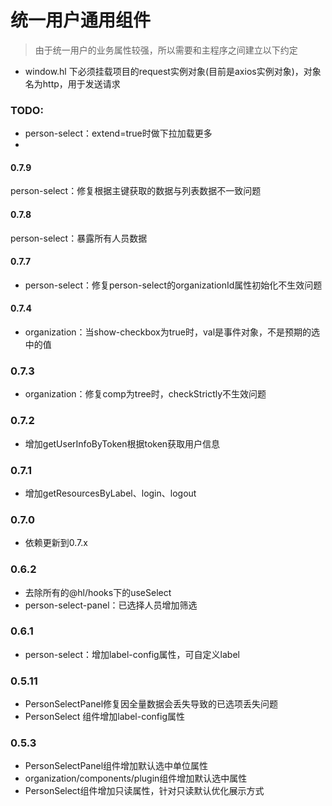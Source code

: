 # 统一用户通用组件

> 由于统一用户的业务属性较强，所以需要和主程序之间建立以下约定

- window.hl 下必须挂载项目的request实例对象(目前是axios实例对象)，对象名为http，用于发送请求

### TODO:

- person-select：extend=true时做下拉加载更多
-

#### 0.7.9

person-select：修复根据主键获取的数据与列表数据不一致问题

#### 0.7.8

person-select：暴露所有人员数据

#### 0.7.7

- person-select：修复person-select的organizationId属性初始化不生效问题

#### 0.7.4

- organization：当show-checkbox为true时，val是事件对象，不是预期的选中的值

### 0.7.3

- organization：修复comp为tree时，checkStrictly不生效问题

### 0.7.2

- 增加getUserInfoByToken根据token获取用户信息

### 0.7.1

- 增加getResourcesByLabel、login、logout

### 0.7.0

- 依赖更新到0.7.x

### 0.6.2

- 去除所有的@hl/hooks下的useSelect
- person-select-panel：已选择人员增加筛选

### 0.6.1

- person-select：增加label-config属性，可自定义label

### 0.5.11

- PersonSelectPanel修复因全量数据会丢失导致的已选项丢失问题
- PersonSelect 组件增加label-config属性

### 0.5.3

- PersonSelectPanel组件增加默认选中单位属性
- organization/components/plugin组件增加默认选中属性
- PersonSelect组件增加只读属性，针对只读默认优化展示方式
